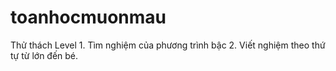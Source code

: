 # toanhocmuonmau
Thử thách Level 1. 
Tìm nghiệm của phương trình bậc 2. Viết nghiệm theo thứ tự từ lớn đến bé.
